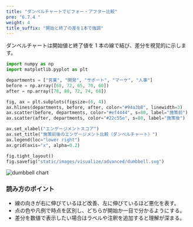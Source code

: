 ```yaml
---
title: "ダンベルチャートでビフォー・アフター比較"
pre: "6.7.4 "
weight: 4
title_suffix: "開始と終了の差を1本で強調"
---
```


ダンベルチャートは開始値と終了値を 1 本の線で結び、差分を視覚的に示します。

```python
import numpy as np
import matplotlib.pyplot as plt

departments = ["営業", "開発", "サポート", "マーケ", "人事"]
before = np.array([68, 72, 65, 70, 60])
after = np.array([78, 80, 72, 74, 68])

fig, ax = plt.subplots(figsize=(6, 4))
ax.hlines(departments, before, after, color="#94a3b8", linewidth=3)
ax.scatter(before, departments, color="#ef4444", s=80, label="施策前")
ax.scatter(after, departments, color="#22c55e", s=80, label="施策後")

ax.set_xlabel("エンゲージメントスコア")
ax.set_title("施策前後のエンゲージメント比較（ダンベルチャート）")
ax.legend(loc="lower right")
ax.grid(axis="x", alpha=0.2)

fig.tight_layout()
fig.savefig("static/images/visualize/advanced/dumbbell.svg")
```

![dumbbell chart](/images/visualize/advanced/dumbbell.svg)

### 読み方のポイント

- 線の向きが右に伸びているほど改善、左に伸びているほど悪化を表す。
- 点の色や凡例で時点を区別し、どちらが開始か一目で分かるようにする。
- 差分を数値で表示したい場合はラベルや注釈を追加すると理解が深まる。
